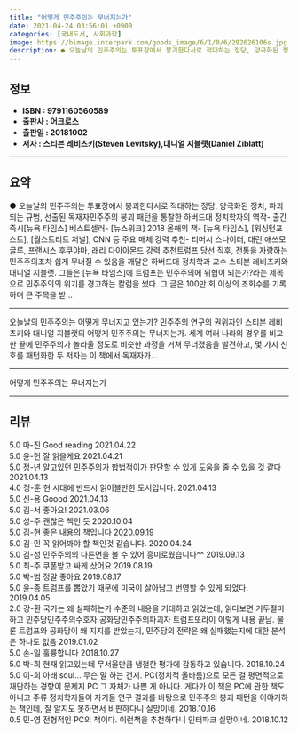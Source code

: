 ```yaml
---
title: "어떻게 민주주의는 무너지는가"
date: 2021-04-24 03:56:01 +0900
categories: [국내도서, 사회과학]
image: https://bimage.interpark.com/goods_image/6/1/0/6/292626106s.jpg
description: ● 오늘날의 민주주의는 투표장에서 붕괴한다서로 적대하는 정당, 양극화된 정치, 파괴되는 규범, 선출된 독재자민주주의 붕괴 패턴을 통찰한 하버드대 정치학자의 역작- 출간 즉시[뉴욕 타임스] 베스트셀러- [뉴스위크] 2018 올해의 책- [뉴욕 타임스], [워싱턴포스트], [월스트리트 저
---
```


## **정보**

- **ISBN : 9791160560589**
- **출판사 : 어크로스**
- **출판일 : 20181002**
- **저자 : 스티븐 레비츠키(Steven Levitsky),대니얼 지블랫(Daniel Ziblatt)**

------



## **요약**

●  오늘날의 민주주의는 투표장에서 붕괴한다서로 적대하는 정당, 양극화된 정치, 파괴되는 규범, 선출된 독재자민주주의 붕괴 패턴을 통찰한 하버드대 정치학자의 역작- 출간 즉시[뉴욕 타임스] 베스트셀러- [뉴스위크] 2018 올해의 책- [뉴욕 타임스], [워싱턴포스트], [월스트리트 저널], CNN 등 주요 매체 강력 추천- 티머시 스나이더, 대런 애쓰모글루, 프랜시스 후쿠야마, 래리 다이아몬드 강력 추천트럼프 당선 직후, 전통을 자랑하는 민주주의조차 쉽게 무너질 수 있음을 깨달은 하버드대 정치학과 교수 스티븐 레비츠키와 대니얼 지블랫. 그들은 [뉴욕 타임스]에 트럼프는 민주주의에 위협이 되는가?라는 제목으로 민주주의의 위기를 경고하는 칼럼을 썼다. 그 글은 100만 회 이상의 조회수를 기록하며 큰 주목을 받...

------

오늘날의 민주주의는 어떻게 무너지고 있는가?
민주주의 연구의 권위자인 스티븐 레비츠키와 대니얼 지블랫의 어떻게 민주주의는 무너지는가. 세계 여러 나라의 경우를 비교한 끝에 민주주의가 놀라울 정도로 비슷한 과정을 거쳐 무너졌음을 발견하고, 몇 가지 신호를 패턴화한 두 저자는 이 책에서 독재자가... 

------


어떻게 민주주의는 무너지는가 

------


## **리뷰** 

5.0 마-진 Good reading  2021.04.22 <br/>5.0 윤-헌 잘 읽을게요 2021.04.21 <br/>5.0 정-년 알고있던 민주주의가 합법적이가 판단할 수 있게 도움을 줄 수 있을 것 같다 2021.04.13 <br/>4.0 정-훈 현 시대에 반드시 읽어볼만한 도서입니다. 2021.04.13 <br/>5.0 신-용 Goood 2021.04.13 <br/>5.0 김-서 좋아요! 2021.03.06 <br/>5.0 성-주 괜찮은 책인 듯 2020.10.04 <br/>5.0 김-현 좋은 내용의 책입니다 2020.09.19 <br/>5.0 김-민 꼭 읽어봐야 할 책인것 같습니다. 2020.04.24 <br/>5.0 김-성 민주주의의 다른면을 볼 수 있어 흥미로웠습니다^^ 2019.09.13 <br/>5.0 최-주 쿠폰받고 싸게 샀어요 2019.08.19 <br/>5.0 박-범 정말 좋아요 2019.08.17 <br/>5.0 윤-종 트럼프를 뽑았기 때문에 미국이 살아남고 번영할 수 있게 되었다. 2019.04.05 <br/>2.0 강-환 국가는 왜 실패하는가 수준의 내용을 기대하고 읽었는데, 읽다보면 거두절미하고 민주당민주주의수호자 공화당민주주의파괴자 트럼프또라이 이렇게 내용 끝남. 물론 트럼프와 공화당이 왜 지지를 받았는지, 민주당의 전략은 왜 실패했는지에 대한 분석은 하나도 없음 2019.01.02 <br/>5.0 손-일 훌륭합니다 2018.10.27 <br/>5.0 박-희 현재 읽고있는데 무서울만큼 냉철한 평가에 감동하고 있습니다. 2018.10.24 <br/>5.0 이-희 아래 soul... 무슨 말 하는 건지. PC(정치적 올바름)으로 모든 걸 평면적으로 재단하는 경향이 문제지 PC 그 자체가 나쁜 게 아니다. 게다가 이 책은 PC에 관한 책도 아니고 주류 정치학자들이 자기들 연구 결과를 바탕으로 민주주의 붕괴 패턴을 이야기하는 책인데, 잘 알지도 못하면서 비판하다니 실망이네. 2018.10.16 <br/>0.5 민-영 전형적인 PC의 책이다. 이런책을 추천하다니 인터파크 실망이네. 2018.10.12 <br/>
